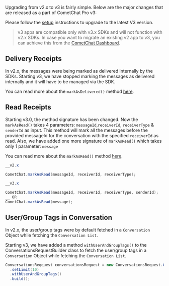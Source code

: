Upgrading from v2.x to v3 is fairly simple. Below are the major changes that are released as a part of CometChat Pro v3:

Please follow the [setup](https://www.cometchat.com/docs/v3/android-chat-sdk/setup) instructions to upgrade to the latest V3 version.

> v3 apps are compatible only with v3.x SDKs and will not function with v2.x SDKs. In case you want to migrate an existing v2 app to v3, you can achieve this from the [CometChat Dashboard](https://app.cometchat.com/).

## Delivery Receipts

In v2.x, the messages were being marked as delivered internally by the SDKs. Starting v3, we have stopped marking the messages as delivered internally and it will have to be managed via the SDK.

You can read more about the `markAsDelivered()` method [here](https://www.cometchat.com/docs/v3/android-chat-sdk/messaging-receipts#mark-messages-as-delivered).

## Read Receipts

Starting v3.0, the method signature has been changed. Now the `markAsRead()` takes 4 parameters: `messageId`,`receiverId`, `receiverType` & `senderId` as input. This method will mark all the messages before the provided messageId for the conversation with the specified `receiverId` as read. Also, we have added one more signature of `markAsRead()` which takes only 1 parameter: `message`

You can read more about the `markAsRead()` method [here](https://www.cometchat.com/docs/v3/android-chat-sdk/messaging-receipts#mark-messages-as-read).

```java
__v2.x

CometChat.markAsRead(messageId, receiverId, receiverType);

__v3.x

CometChat.markAsRead(messageId, receiverId, receiverType, senderId);
__ OR
CometChat.markAsRead(message);
```



## User/Group Tags in Conversation

In v2.x, the user/group tags were by default fetched in a `Conversation` Object while fetching the `Conversation List`.

Starting v3, we have added a method `withUserAndGroupTags()` to the ConversationsRequestBuilder class to fetch the user/group tags in a `Conversation` Object while fetching the `Conversation List`.

```java
ConversationsReqquest conversationsRequest = new ConversationsRequest.ConversationsRequestBuilder()
  .setLimit(10)
  .withUserAndGroupTags()
  .build();
```

